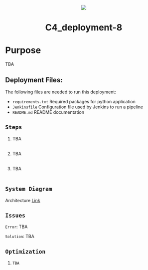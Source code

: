 <p align="center">
<img src="https://github.com/kura-labs-org/kuralabs_deployment_1/blob/main/Kuralogo.png">
</p>
<h1 align="center">C4_deployment-8<h1> 

# Purpose

TBA

## Deployment Files:

The following files are needed to run this deployment:

- `requirements.txt` Required packages for python application
- `Jenkinsfile` Configuration file used by Jenkins to run a pipeline
- `README.md` README documentation


## `Steps`

1. TBA <br><br>

2. TBA <br><br>

3. TBA <br><br>

## `System Diagram`

Architecture [Link](index.html)

## `Issues`

`Error`: TBA

`Solution`: TBA


## `Optimization`

1. `TBA`
